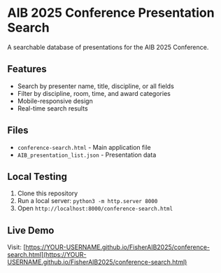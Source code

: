 # AIB 2025 Conference Presentation Search

A searchable database of presentations for the AIB 2025 Conference.

## Features
- Search by presenter name, title, discipline, or all fields
- Filter by discipline, room, time, and award categories
- Mobile-responsive design
- Real-time search results

## Files
- `conference-search.html` - Main application file
- `AIB_presentation_list.json` - Presentation data

## Local Testing
1. Clone this repository
2. Run a local server: `python3 -m http.server 8000`
3. Open `http://localhost:8000/conference-search.html`

## Live Demo
Visit: [https://YOUR-USERNAME.github.io/FisherAIB2025/conference-search.html](https://YOUR-USERNAME.github.io/FisherAIB2025/conference-search.html)